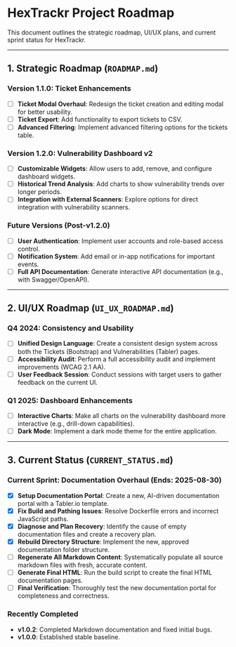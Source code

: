 # HexTrackr Project Roadmap

This document outlines the strategic roadmap, UI/UX plans, and current sprint status for HexTrackr.

---

## 1. Strategic Roadmap (`ROADMAP.md`)

### Version 1.1.0: Ticket Enhancements

- [ ] **Ticket Modal Overhaul**: Redesign the ticket creation and editing modal for better usability.
- [ ] **Ticket Export**: Add functionality to export tickets to CSV.
- [ ] **Advanced Filtering**: Implement advanced filtering options for the tickets table.

### Version 1.2.0: Vulnerability Dashboard v2

- [ ] **Customizable Widgets**: Allow users to add, remove, and configure dashboard widgets.
- [ ] **Historical Trend Analysis**: Add charts to show vulnerability trends over longer periods.
- [ ] **Integration with External Scanners**: Explore options for direct integration with vulnerability scanners.

### Future Versions (Post-v1.2.0)

- [ ] **User Authentication**: Implement user accounts and role-based access control.
- [ ] **Notification System**: Add email or in-app notifications for important events.
- [ ] **Full API Documentation**: Generate interactive API documentation (e.g., with Swagger/OpenAPI).

---

## 2. UI/UX Roadmap (`UI_UX_ROADMAP.md`)

### Q4 2024: Consistency and Usability

- [ ] **Unified Design Language**: Create a consistent design system across both the Tickets (Bootstrap) and Vulnerabilities (Tabler) pages.
- [ ] **Accessibility Audit**: Perform a full accessibility audit and implement improvements (WCAG 2.1 AA).
- [ ] **User Feedback Session**: Conduct sessions with target users to gather feedback on the current UI.

### Q1 2025: Dashboard Enhancements

- [ ] **Interactive Charts**: Make all charts on the vulnerability dashboard more interactive (e.g., drill-down capabilities).
- [ ] **Dark Mode**: Implement a dark mode theme for the entire application.

---

## 3. Current Status (`CURRENT_STATUS.md`)

### Current Sprint: Documentation Overhaul (Ends: 2025-08-30)

- [x] **Setup Documentation Portal**: Create a new, AI-driven documentation portal with a Tabler.io template.
- [x] **Fix Build and Pathing Issues**: Resolve Dockerfile errors and incorrect JavaScript paths.
- [x] **Diagnose and Plan Recovery**: Identify the cause of empty documentation files and create a recovery plan.
- [x] **Rebuild Directory Structure**: Implement the new, approved documentation folder structure.
- [ ] **Regenerate All Markdown Content**: Systematically populate all source markdown files with fresh, accurate content.
- [ ] **Generate Final HTML**: Run the build script to create the final HTML documentation pages.
- [ ] **Final Verification**: Thoroughly test the new documentation portal for completeness and correctness.

### Recently Completed

- **v1.0.2**: Completed Markdown documentation and fixed initial bugs.
- **v1.0.0**: Established stable baseline.
